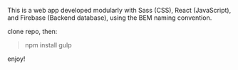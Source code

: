This is a web app developed modularly with Sass (CSS), React (JavaScript), and Firebase (Backend database), using the BEM naming convention.

clone repo, then:

>npm install
>gulp

enjoy!
